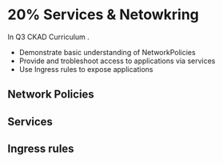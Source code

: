 # 20% Services & Netowkring
In Q3 CKAD Curriculum . 

* Demonstrate basic understanding of NetworkPolicies
* Provide and trobleshoot access to applications via services
* Use Ingress rules to expose applications

## Network Policies

## Services

## Ingress rules

